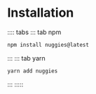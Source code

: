 # Installation

:::: tabs
::: tab npm
```sh
npm install nuggies@latest
```
:::
::: tab yarn
```sh
yarn add nuggies
```
:::
:::::
